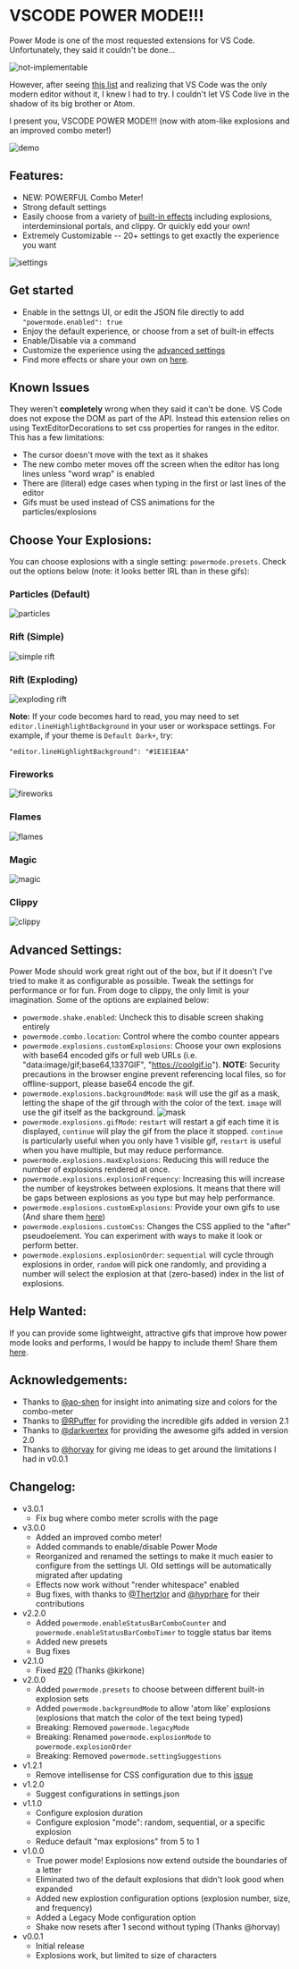# VSCODE POWER MODE!!!

Power Mode is one of the most requested extensions for VS Code. Unfortunately, they said it couldn't be done...

![not-implementable](images/not-implementable.png)

However, after seeing [this list](https://github.com/codeinthedark/awesome-power-mode) and realizing that VS Code was the only modern editor without it, I knew I had to try. I couldn't let VS Code live in the shadow of its big brother or Atom.

I present you, VSCODE POWER MODE!!! (now with atom-like explosions and an improved combo meter!)

![demo](images/demo-v3.gif)

## Features:
* NEW: POWERFUL Combo Meter!
* Strong default settings
* Easily choose from a variety of [built-in effects](#choose-your-explosions) including explosions, interdeminsional portals, and clippy. Or quickly edd your own!
* Extremely Customizable -- 20+ settings to get exactly the experience you want

![settings](images/settings.png)

## Get started

* Enable in the settngs UI, or edit the JSON file directly to add `"powermode.enabled": true`
* Enjoy the default experience, or choose from a set of built-in effects
* Enable/Disable via a command
* Customize the experience using the [advanced settings](#advanced-settings)
* Find more effects or share your own on [here](https://github.com/hoovercj/vscode-power-mode/issues/1).

## Known Issues

They weren't **completely** wrong when they said it can't be done. VS Code does not expose the DOM as part of the API. Instead this extension relies on using TextEditorDecorations to set css properties for ranges in the editor. This has a few limitations:
* The cursor doesn't move with the text as it shakes
* The new combo meter moves off the screen when the editor has long lines unless "word wrap" is enabled
* There are (literal) edge cases when typing in the first or last lines of the editor
* Gifs must be used instead of CSS animations for the particles/explosions

## Choose Your Explosions:
You can choose explosions with a single setting: `powermode.presets`. Check out the options below
(note: it looks better IRL than in these gifs):

### Particles (Default)

![particles](images/demo-presets-particles.gif)

### Rift (Simple)

![simple rift](images/demo-presets-simple-rift.gif)

### Rift (Exploding)

![exploding rift](images/demo-presets-exploding-rift.gif)

**Note:** If your code becomes hard to read, you may need to set `editor.lineHighlightBackground` in your user or workspace settings. For example, if your theme is `Default Dark+`, try:

```
"editor.lineHighlightBackground": "#1E1E1EAA"
```

### Fireworks

![fireworks](images/demo-presets-fireworks.gif)

### Flames

![flames](images/demo-presets-flames.gif)

### Magic

![magic](images/demo-presets-magic.gif)

### Clippy

![clippy](images/demo-presets-clippy.gif)

## Advanced Settings:
Power Mode should work great right out of the box, but if it doesn't I've tried to make it as configurable as possible. Tweak the settings for performance or for fun. From doge to clippy, the only limit is your imagination. Some of the options are explained below:

* `powermode.shake.enabled`: Uncheck this to disable screen shaking entirely
* `powermode.combo.location`: Control where the combo counter appears
* `powermode.explosions.customExplosions`: Choose your own explosions with base64 encoded gifs or full web URLs (i.e. "data:image/gif;base64,1337GIF", "https://coolgif.io"). **NOTE:** Security precautions in the browser engine prevent referencing local files, so for offline-support, please base64 encode the gif.
* `powermode.explosions.backgroundMode`: `mask` will use the gif as a mask, letting the shape of the gif through with the color of the text. `image` will use the gif itself as the background.
![mask](images/demo-mask-fireworks.gif)
* `powermode.explosions.gifMode`: `restart` will restart a gif each time it is displayed, `continue` will play the gif from the place it stopped. `continue` is particularly useful when you only have 1 visible gif, `restart` is useful when you have multiple, but may reduce performance.
* `powermode.explosions.maxExplosions`: Reducing this will reduce the number of explosions rendered at once.
* `powermode.explosions.explosionFrequency`: Increasing this will increase the number of keystrokes between explosions. It means that there will be gaps between explosions as you type but may help performance.
* `powermode.explosions.customExplosions`: Provide your own gifs to use (And share them [here](https://github.com/hoovercj/vscode-power-mode/issues/1))
* `powermode.explosions.customCss`: Changes the CSS applied to the "after" pseudoelement. You can experiment with ways to make it look or perform better.
* `powermode.explosions.explosionOrder`: `sequential` will cycle through explosions in order, `random` will pick one randomly, and providing a number will select the explosion at that (zero-based) index in the list of explosions.

## Help Wanted:
If you can provide some lightweight, attractive gifs that improve how power mode looks and performs, I would be happy to include them! Share them [here](https://github.com/hoovercj/vscode-power-mode/issues/1).

## Acknowledgements:
* Thanks to [@ao-shen](https://github.com/ao-shen) for insight into animating size and colors for the combo-meter
* Thanks to [@RPuffer](https://github.com/RPuffer) for providing the incredible gifs added in version 2.1
* Thanks to [@darkvertex](https://github.com/darkvertex) for providing the awesome gifs added in version 2.0
* Thanks to [@horvay](https://github.com/horvay) for giving me ideas to get around the limitations I had in v0.0.1

## Changelog:
- v3.0.1
  - Fix bug where combo meter scrolls with the page
- v3.0.0
  - Added an improved combo meter!
  - Added commands to enable/disable Power Mode
  - Reorganized and renamed the settings to make it much easier to configure from the settings UI. Old settings will be automatically migrated after updating
  - Effects now work without "render whitespace" enabled
  - Bug fixes, with thanks to [@Thertzlor](https://github.com/Thertzlor) and [@hyprhare](https://github.com/hyprhare) for their contributions
- v2.2.0
  - Added `powermode.enableStatusBarComboCounter` and `powermode.enableStatusBarComboTimer` to toggle status bar items
  - Added new presets
  - Bug fixes
- v2.1.0
  - Fixed [#20](https://github.com/hoovercj/vscode-power-mode/issues/20) (Thanks @kirkone)
- v2.0.0
  - Added `powermode.presets` to choose between different built-in explosion sets
  - Added `powermode.backgroundMode` to allow 'atom like' explosions (explosions that match the color of the text being typed)
  - Breaking: Removed `powermode.legacyMode`
  - Breaking: Renamed `powermode.explosionMode` to `powermode.explosionOrder`
  - Breaking: Removed `powermode.settingSuggestions`
- v1.2.1
  - Remove intellisense for CSS configuration due to this [issue](https://github.com/Microsoft/vscode/issues/31932#issuecomment-326341653)
- v1.2.0
  - Suggest configurations in settings.json
- v1.1.0
  - Configure explosion duration
  - Configure explosion "mode": random, sequential, or a specific explosion
  - Reduce default "max explosions" from 5 to 1
- v1.0.0
  - True power mode! Explosions now extend outside the boundaries of a letter
  - Eliminated two of the default explosions that didn't look good when expanded
  - Added new explostion configuration options (explosion number, size, and frequency)
  - Added a Legacy Mode configuration option
  - Shake now resets after 1 second without typing (Thanks @horvay)
- v0.0.1
  - Initial release
  - Explosions work, but limited to size of characters
